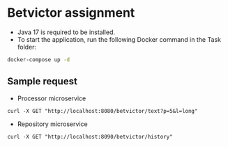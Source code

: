 # Betvictor assignment

- Java 17 is required to be installed.
- To start the application, run the following Docker command in the Task folder:

```bash
docker-compose up -d
```

## Sample request

- Processor microservice
```
curl -X GET "http://localhost:8080/betvictor/text?p=5&l=long"
```

- Repository microservice
```
curl -X GET "http://localhost:8090/betvictor/history"
```
